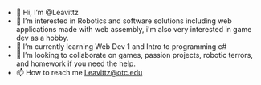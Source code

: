 - 👋 Hi, I’m @Leavittz 
- 👀 I’m interested in Robotics and software solutions including web applications made with web assembly, i'm also very interested in game dev as a hobby.
- 🌱 I’m currently learning Web Dev 1 and Intro to programming c# 
- 💞️ I’m looking to collaborate on games, passion projects, robotic terrors, and homework if you need the help.
- 📫 How to reach me Leavittz@otc.edu

<!---
Leavittz/Leavittz is a ✨ special ✨ repository because its `README.md` (this file) appears on your GitHub profile.
You can click the Preview link to take a look at your changes.
--->
